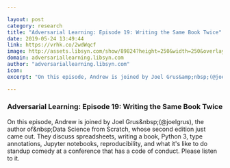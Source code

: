 ```yaml
---

layout: post
category: research
title: "Adversarial Learning: Episode 19: Writing the Same Book Twice"
date: 2019-05-24 13:49:44
link: https://vrhk.co/2wdWqcf
image: http://assets.libsyn.com/show/89824?height=250&width=250&overlay=true
domain: adversariallearning.libsyn.com
author: "adversariallearning.libsyn.com"
icon: 
excerpt: "On this episode, Andrew is joined by Joel Grus&amp;nbsp;(@joelgrus), the author of&amp;nbsp;Data Science from Scratch, whose second edition just came out. They discuss spreadsheets, writing a book, Python 3, type annotations, Jupyter notebooks, reproducibility, and what it's like to do standup comedy at a conference that has a code of conduct. Please listen to it."

---
```


### Adversarial Learning: Episode 19: Writing the Same Book Twice

On this episode, Andrew is joined by Joel Grus&amp;nbsp;(@joelgrus), the author of&amp;nbsp;Data Science from Scratch, whose second edition just came out. They discuss spreadsheets, writing a book, Python 3, type annotations, Jupyter notebooks, reproducibility, and what it's like to do standup comedy at a conference that has a code of conduct. Please listen to it.